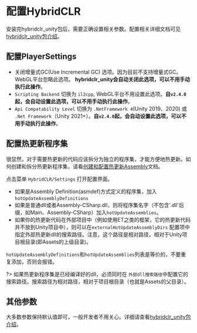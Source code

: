 # 配置HybridCLR

安装完hybridclr_unity包后，需要正确设置相关参数。配置相关详细文档可见 [hybridclr_unity包介绍](/basic/com.focus-creative-games.hybridclr_unity.md)。

## 配置PlayerSettings

- 关闭增量式GC(Use Incremental GC) 选项。因为目前不支持增量式GC。WebGL平台忽略此选项。 **hybridclr_unity会自动关闭此选项，可以不用手动执行此操作**。
- `Scripting Backend` 切换为 `il2cpp`, WebGL平台不用设置此选项。**自`v2.4.0`起，会自动设置此选项，可以不用手动执行此操作**。
- `Api Compatability Level` 切换为 `.NetFramework 4`(Unity 2019、2020) 或 `.Net Framework`（Unity 2021+）。**自`v2.4.0`起，会自动设置此选项，可以不用手动执行此操作**。

## 配置热更新程序集

很显然，对于需要热更新的代码应该拆分为独立的程序集，才能方便地热更新。如何创建和拆分热更新程序集，请看[创建和配置热更新Assembly](/basic/hotupdateassemblysetting.md)文档。

点击菜单 `HybridCLR/Settings` 打开配置界面。

- 如果是Assembly Definition(asmdef)方式定义的程序集，加入`hotUpdateAssemblyDefinitions`
- 如果是普通dll或者Assembly-CSharp.dll，则将程序集名字（不包含'.dll'后缀，如Main、Assembly-CSharp）加入`hotUpdateAssemblies`。
- 如果你的热更新代码在外部项目中（例如使用ET之类的框架，它的热更新代码并不放到Unity项目中），则可以在`externalHotUpdateAssemblyDirs`
配置项中指定外部热更新dll的搜索路径。注意，这个路径是相对路径，相对于Unity项目根目录(即Assets的上级目录)。

`hotUpdateAssemblyDefinitions`和`hotUpdateAssemblies`列表是等价的，不要重复添加，否则会报错。

?> 如果热更新程序集是已经编译好的dll，必须同时在 `外部dll搜索路径`中配置它的搜索路径。搜索路径为相对路径，相对于项目根目录（也就是Assets的父目录）。

## 其他参数

大多数参数保持默认值即可，一般开发者不用关心。详细请查看[hybridclr_unity包介绍](/basic/com.focus-creative-games.hybridclr_unity.md)。
